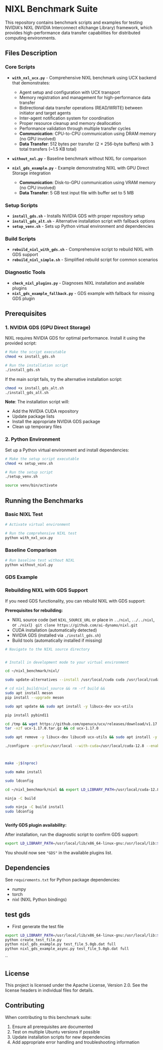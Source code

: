 # NIXL Benchmark Suite

This repository contains benchmark scripts and examples for testing NVIDIA's NIXL (NVIDIA Interconnect eXchange Library) framework, which provides high-performance data transfer capabilities for distributed computing environments.

## Files Description

### Core Scripts

- **`with_nxl_ucx.py`** - Comprehensive NIXL benchmark using UCX backend that demonstrates:
  - Agent setup and configuration with UCX transport
  - Memory registration and management for high-performance data transfer
  - Bidirectional data transfer operations (READ/WRITE) between initiator and target agents
  - Inter-agent notification system for coordination
  - Proper resource cleanup and memory deallocation
  - Performance validation through multiple transfer cycles
  - **Communication**: CPU-to-CPU communication using DRAM memory (no GPU involved)
  - **Data Transfer**: 512 bytes per transfer (2 × 256-byte buffers) with 3 total transfers (~1.5 KB total)

- **`without_nxl.py`** - Baseline benchmark without NIXL for comparison

- **`nixl_gds_example.py`** - Example demonstrating NIXL with GPU Direct Storage integration
  - **Communication**: Disk-to-GPU communication using VRAM memory (no CPU involved)
  - **Data Transfer**: 5 GB test input file with buffer set to 5 MB
### Setup Scripts

- **`install_gds.sh`** - Installs NVIDIA GDS with proper repository setup
- **`install_gds_alt.sh`** - Alternative installation script with fallback options
- **`setup_venv.sh`** - Sets up Python virtual environment and dependencies

### Build Scripts

- **`rebuild_nixl_with_gds.sh`** - Comprehensive script to rebuild NIXL with GDS support
- **`rebuild_nixl_simple.sh`** - Simplified rebuild script for common scenarios

### Diagnostic Tools

- **`check_nixl_plugins.py`** - Diagnoses NIXL installation and available plugins
- **`nixl_gds_example_fallback.py`** - GDS example with fallback for missing GDS plugin


## Prerequisites

### 1. NVIDIA GDS (GPU Direct Storage)

NIXL requires NVIDIA GDS for optimal performance. Install it using the provided script:

```bash
# Make the script executable
chmod +x install_gds.sh

# Run the installation script
./install_gds.sh
```

If the main script fails, try the alternative installation script:

```bash
chmod +x install_gds_alt.sh
./install_gds_alt.sh
```

**Note**: The installation script will:
- Add the NVIDIA CUDA repository
- Update package lists
- Install the appropriate NVIDIA GDS package
- Clean up temporary files

### 2. Python Environment

Set up a Python virtual environment and install dependencies:

```bash
# Make the setup script executable
chmod +x setup_venv.sh

# Run the setup script
./setup_venv.sh

source venv/bin/activate

```

## Running the Benchmarks

### Basic NIXL Test

```bash
# Activate virtual environment

# Run the comprehensive NIXL test
python with_nxl_ucx.py
```

### Baseline Comparison

```bash
# Run baseline test without NIXL
python without_nixl.py
```

### GDS Example

### Rebuilding NIXL with GDS Support

If you need GDS functionality, you can rebuild NIXL with GDS support:


**Prerequisites for rebuilding:**
- NIXL source code (set `NIXL_SOURCE_URL` or place in `../nixl`, `../../nixl`, or `./nixl`)
  ` git clone https://github.com/ai-dynamo/nixl.git`
- CUDA installation (automatically detected)
- NVIDIA GDS (installed via `./install_gds.sh`)
- Build tools (automatically installed if missing)


```bash
# Navigate to the NIXL source directory


# Install in development mode to your virtual environment

cd ~/nixl_benchmark/nixl/

sudo update-alternatives --install /usr/local/cuda cuda /usr/local/cuda-12.8 128

# cd nixl_build/nixl_source && rm -rf build && 
sudo apt install meson
pip install --upgrade meson

sudo apt update && sudo apt install -y libucx-dev ucx-utils

pip install pybind11

cd /tmp && wget https://github.com/openucx/ucx/releases/download/v1.17.0/ucx-1.17.0.tar.gz
tar -xzf ucx-1.17.0.tar.gz && cd ucx-1.17.0

sudo apt remove -y libucx-dev libucx0 ucx-utils && sudo apt install -y build-essential autoconf automake libtool

./configure --prefix=/usr/local --with-cuda=/usr/local/cuda-12.8 --enable-optimizations --disable-logging --disable-debug --disable-assertions --disable-params-check



make -j$(nproc)

sudo make install

sudo ldconfig

cd ~/nixl_benchmark/nixl && export LD_LIBRARY_PATH=/usr/local/cuda-12.8/targets/x86_64-linux/lib:$LD_LIBRARY_PATH && meson setup build --prefix=/usr/local -Dgds_path=/usr/local/cuda-12.8 --wipe

ninja -C build

sudo ninja -C build install
sudo ldconfig



```

**Verify GDS plugin availability:**

After installation, run the diagnostic script to confirm GDS support:

```bash
export LD_LIBRARY_PATH=/usr/local/lib/x86_64-linux-gnu:/usr/local/lib:$LD_LIBRARY_PATH && export NIXL_PLUGIN_DIR=/usr/local/lib/x86_64-linux-gnu/plugins && python check_nixl_plugins.py
```

You should now see `"GDS"` in the available plugins list.

## Dependencies

See `requirements.txt` for Python package dependencies:
- numpy
- torch
- nixl (NIXL Python bindings)


## test gds 

- First generate the test file 
```bash
export LD_LIBRARY_PATH=/usr/local/lib/x86_64-linux-gnu:/usr/local/lib:$LD_LIBRARY_PATH && export NIXL_PLUGIN_DIR=/usr/local/lib/x86_64-linux-gnu/plugins 
python create_test_file.py
python nixl_gds_example.py test_file_5.0gb.dat full
python nixl_gds_example_async.py test_file_5.0gb.dat full

```

``


## License

This project is licensed under the Apache License, Version 2.0. See the license headers in individual files for details.

## Contributing

When contributing to this benchmark suite:
1. Ensure all prerequisites are documented
2. Test on multiple Ubuntu versions if possible
3. Update installation scripts for new dependencies
4. Add appropriate error handling and troubleshooting information 

